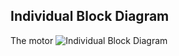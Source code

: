 ## Individual Block Diagram

The motor ![Individual Block Diagram](https://app.diagrams.net/#G1TZvjzAZKhB0Qcy8PTZ2rXXdPLXEYAPgX#%7B%22pageId%22%3A%22VuYmY4nAYuV6lEAwKZ-B%22%7D)
